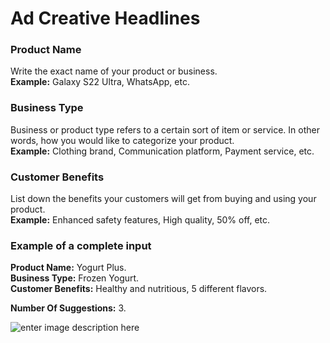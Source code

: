 ﻿# Ad Creative Headlines

### **Product Name**

Write the exact name of your product or business.\
**Example:** Galaxy S22 Ultra, WhatsApp, etc.

### **Business Type**

Business or product type refers to a certain sort of item or service. In other words, how you would like to categorize your product.\
**Example:** Clothing brand, Communication platform, Payment service, etc.

### **Customer Benefits**

List down the benefits your customers will get from buying and using your product.\
**Example:** Enhanced safety features, High quality, 50% off, etc.

### **Example of a complete input**

**Product Name:** Yogurt Plus.\
**Business Type:** Frozen Yogurt.\
**Customer Benefits:** Healthy and nutritious, 5 different flavors.

**Number Of Suggestions:** 3.

![enter image description here](https://copywriterpro-ai-tools.s3.amazonaws.com/Ad-Creative-Headlines.jpg)